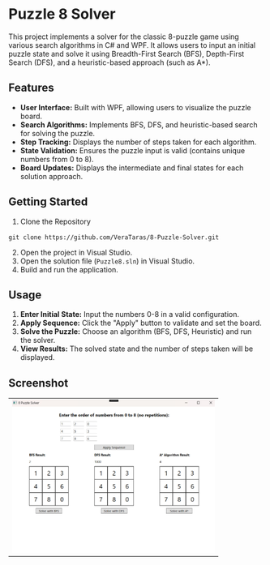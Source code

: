 # Puzzle 8 Solver

This project implements a solver for the classic 8-puzzle game using various search algorithms in C# and WPF. It allows users to input an initial puzzle state and solve it using Breadth-First Search (BFS), Depth-First Search (DFS), and a heuristic-based approach (such as A*).

## Features

- **User Interface:** Built with WPF, allowing users to visualize the puzzle board.
- **Search Algorithms:** Implements BFS, DFS, and heuristic-based search for solving the puzzle.
- **Step Tracking:** Displays the number of steps taken for each algorithm.
- **State Validation:** Ensures the puzzle input is valid (contains unique numbers from 0 to 8).
- **Board Updates:** Displays the intermediate and final states for each solution approach.

## Getting Started

1. Clone the Repository
```
git clone https://github.com/VeraTaras/8-Puzzle-Solver.git
```
2. Open the project in Visual Studio.
3. Open the solution file (`Puzzle8.sln`) in Visual Studio.
4. Build and run the application.

## Usage

1. **Enter Initial State:** Input the numbers 0-8 in a valid configuration.
2. **Apply Sequence:** Click the "Apply" button to validate and set the board.
3. **Solve the Puzzle:** Choose an algorithm (BFS, DFS, Heuristic) and run the solver.
4. **View Results:** The solved state and the number of steps taken will be displayed.


## Screenshot
<table>
  <tr>
    <td><img src="https://github.com/VeraTaras/8-Puzzle-Solver/blob/main/8Puzzle.jpg" alt="Screenshot" width="400"/></td>
  </tr>
</table>
